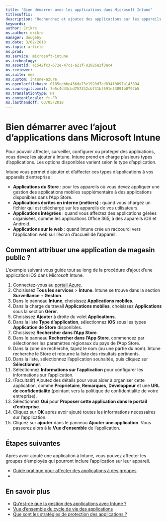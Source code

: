 ```yaml
---
title: "Bien démarrer avec les applications dans Microsoft Intune"
titlesuffix: 
description: "Recherchez et ajoutez des applications sur les appareils pour permettre à votre personnel d’effectuer leur travail."
keywords: 
author: Erikre
ms.author: erikre
manager: dougeby
ms.date: 3/02/2018
ms.topic: article
ms.prod: 
ms.service: microsoft-intune
ms.technology: 
ms.assetid: a1542fc3-672e-47c1-a21f-82826a2f8ac4
ms.reviewer: 
ms.suite: ems
ms.custom: intune-azure
ms.openlocfilehash: 0185eebbe436da73e1920d7cd834f0897a143894
ms.sourcegitcommit: 7e5c4d43cbd757342cb731bf691ef3891b0792b5
ms.translationtype: HT
ms.contentlocale: fr-FR
ms.lasthandoff: 03/05/2018
---
```

# <a name="get-started-with-adding-apps-in-microsoft-intune"></a>Bien démarrer avec l’ajout d’applications dans Microsoft Intune

Pour pouvoir affecter, surveiller, configurer ou protéger des applications, vous devez les ajouter à Intune. Intune prend en charge plusieurs types d’applications. Les options disponibles varient selon le type d’application.

Intune vous permet d’ajouter et d’affecter ces types d’applications à vos appareils d’entreprise :
- **Applications du Store** : pour les appareils où vous devez appliquer une gestion des applications mobiles supplémentaire à des applications disponibles dans l’App Store.
- **Applications écrites en interne (métiers)** : quand vous chargez un fichier qui est téléchargé sur les appareils de vos utilisateurs.
- **Applications intégrées** : quand vous affectez des applications gérées organisées, comme les applications Office 365, à des appareils iOS et Android. 
- **Applications sur le web** : quand Intune crée un raccourci vers l’application web sur l’écran d’accueil de l’appareil.

## <a name="how-do-i-assign-a-public-store-app"></a>Comment attribuer une application de magasin public ?

L’exemple suivant vous guide tout au long de la procédure d’ajout d’une application iOS dans Microsoft Intune.

1. Connectez-vous au [portail Azure](https://portal.azure.com).
2. Choisissez **Tous les services** > **Intune**. Intune se trouve dans la section **Surveillance + Gestion**.
3. Dans le panneau **Intune**, choisissez **Applications mobiles**.
4. Dans la charge de travail **Applications mobiles**, choisissez **Applications** sous la section **Gérer**.
5. Choisissez **Ajouter** à droite du volet **Applications**.
6. Dans la liste **Type d’application**, sélectionnez **iOS** sous les types **Application de Store** disponibles.
6. Choisissez **Rechercher dans l’App Store**.
7. Dans le panneau **Rechercher dans l’App Store**, commencez par sélectionner les paramètres régionaux du pays de l’App Store.
8. Dans la zone de recherche, tapez le nom (ou une partie du nom). Intune recherche le Store et retourne la liste des résultats pertinents.
9. Dans la liste, sélectionnez l’application souhaitée, puis cliquez sur **Sélectionner**.
10. Sélectionnez **Informations sur l’application** pour configurer les informations sur l’application.
11. (Facultatif) Ajoutez des détails pour vous aider à organiser cette application, comme **Propriétaire**, **Remarques**, **Développeur** et une **URL de confidentialité** (pointant vers la politique de confidentialité de votre entreprise).
12. Sélectionnez **Oui** pour **Proposer cette application dans le portail d’entreprise**. 
13. Cliquez sur **OK** après avoir ajouté toutes les informations nécessaires sur l’application.
14. Cliquez sur **ajouter** dans le panneau **Ajouter une application**. Vous passerez alors à la **Vue d’ensemble** de l’application. 

## <a name="next-steps"></a>Étapes suivantes

Après avoir ajouté une application à Intune, vous pouvez affecter les groupes d’employés qui pourront inclure l’application sur leur appareil.

- [Guide pratique pour affecter des applications à des groupes](apps-deploy.md)
- 
## <a name="learn-more"></a>En savoir plus

* [Qu’est-ce que la gestion des applications avec Intune ?](app-management.md)
* [Vue d’ensemble du cycle de vie des applications](app-lifecycle.md)
* [Que sont les stratégies de protection des applications ?](app-protection-policy.md)

